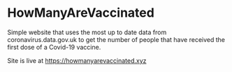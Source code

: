# HowManyAreVaccinated

Simple website that uses the most up to date data from coronavirus.data.gov.uk to get the number of people that have received the first dose of a Covid-19 vaccine.

Site is live at https://howmanyarevaccinated.xyz
